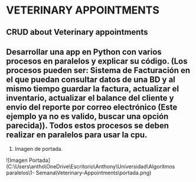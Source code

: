 # VETERINARY APPOINTMENTS
## CRUD about Veterinary appointments

## Desarrollar una app en Python con varios procesos en paralelos y explicar su código. (Los procesos pueden ser: Sistema de Facturación en el que puedan consultar datos de una BD y al mismo tiempo guardar la factura, actualizar el inventario, actualizar el balance del cliente y envio del reporte por correo electrónico (Este ejemplo ya no es valido, buscar una opción parecida)). Todos estos procesos se deben realizar en paralelos para usar la cpu.


1. Imagen de portada.

![Imagen Portada](C:\Users\antho\OneDrive\Escritorio\Anthony\Universidad\Algoritmos paralelos\1- Semana\Veterinary-Appointments\portada.png)
